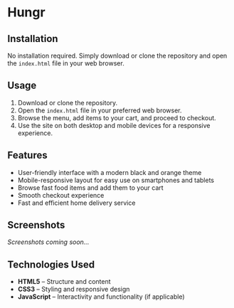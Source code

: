 # Hungr
## Installation

No installation required. Simply download or clone the repository and open the `index.html` file in your web browser.
## Usage

1. Download or clone the repository.
2. Open the `index.html` file in your preferred web browser.
3. Browse the menu, add items to your cart, and proceed to checkout.
4. Use the site on both desktop and mobile devices for a responsive experience.
## Features

- User-friendly interface with a modern black and orange theme
- Mobile-responsive layout for easy use on smartphones and tablets
- Browse fast food items and add them to your cart
- Smooth checkout experience
- Fast and efficient home delivery service
## Screenshots

_Screenshots coming soon..._
## Technologies Used

- **HTML5** – Structure and content
- **CSS3** – Styling and responsive design
- **JavaScript** – Interactivity and functionality (if applicable)
